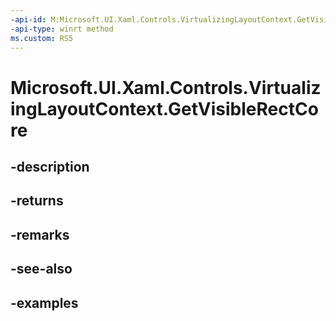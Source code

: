```yaml
---
-api-id: M:Microsoft.UI.Xaml.Controls.VirtualizingLayoutContext.GetVisibleRectCore
-api-type: winrt method
ms.custom: RS5
---
```


<!-- Method syntax.
virtual protected Rect VirtualizingLayoutContext.GetVisibleRectCore()
-->

# Microsoft.UI.Xaml.Controls.VirtualizingLayoutContext.GetVisibleRectCore

## -description

## -returns

## -remarks

## -see-also

## -examples

